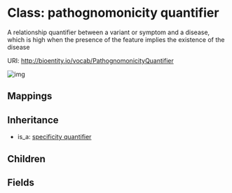 # Class: pathognomonicity quantifier


A relationship quantifier between a variant or symptom and a disease, which is high when the presence of the feature implies the existence of the disease

URI: http://bioentity.io/vocab/PathognomonicityQuantifier

![img](http://yuml.me/diagram/nofunky/class/\[SpecificityQuantifier]^-\[PathognomonicityQuantifier],%20)
## Mappings

## Inheritance

 *  is_a: [specificity quantifier](SpecificityQuantifier.md)
## Children

## Fields

